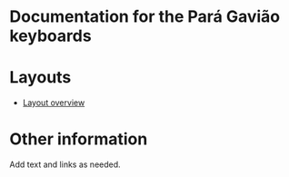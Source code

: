 # Documentation for the Pará Gavião keyboards

# Layouts

-   [Layout overview](layout.md)

# Other information

Add text and links as needed.
